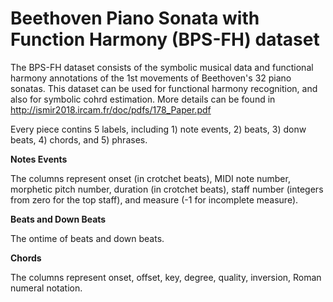 # Beethoven Piano Sonata with Function Harmony (BPS-FH) dataset

The BPS-FH dataset consists of the symbolic musical data and functional harmony annotations of the 1st movements of Beethoven's 32 piano sonatas. This dataset can be used for functional harmony recognition, and also for symbolic cohrd estimation. More details can be found in http://ismir2018.ircam.fr/doc/pdfs/178_Paper.pdf


Every piece contins 5 labels, including 1) note events, 2) beats, 3) donw beats, 4) chords, and 5) phrases.

**Notes Events**

The columns represent onset (in crotchet beats), MIDI note number, morphetic pitch number, duration (in crotchet beats), staff number (integers from zero for the top staff), and measure (-1 for incomplete measure).

**Beats and Down Beats**

The ontime of beats and down beats.

**Chords**

The columns represent onset, offset, key, degree, quality, inversion, Roman numeral notation.
